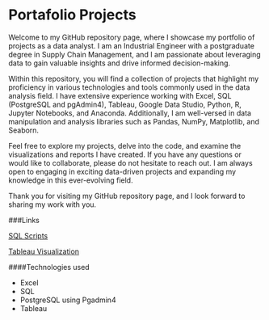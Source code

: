 # Portafolio Projects

Welcome to my GitHub repository page, where I showcase my portfolio of projects as a data analyst. I am an Industrial Engineer with a postgraduate degree in Supply Chain Management, and I am passionate about leveraging data to gain valuable insights and drive informed decision-making.

Within this repository, you will find a collection of projects that highlight my proficiency in various technologies and tools commonly used in the data analysis field. I have extensive experience working with Excel, SQL (PostgreSQL and pgAdmin4), Tableau, Google Data Studio, Python, R, Jupyter Notebooks, and Anaconda. Additionally, I am well-versed in data manipulation and analysis libraries such as Pandas, NumPy, Matplotlib, and Seaborn.

Feel free to explore my projects, delve into the code, and examine the visualizations and reports I have created. If you have any questions or would like to collaborate, please do not hesitate to reach out. I am always open to engaging in exciting data-driven projects and expanding my knowledge in this ever-evolving field.

Thank you for visiting my GitHub repository page, and I look forward to sharing my work with you.

###Links

[SQL Scripts](https://github.com/carloshoracior/Portafolio_Projects/blob/main/Toronto_Robberies)

[Tableau Visualization](https://public.tableau.com/views/Toronto-Robberies/Story?:language=en-US&:display_count=n&:origin=viz_share_link)


####Technologies used

- Excel
- SQL
- PostgreSQL using Pgadmin4
- Tableau
